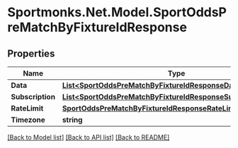 # Sportmonks.Net.Model.SportOddsPreMatchByFixtureIdResponse

## Properties

Name | Type | Description | Notes
------------ | ------------- | ------------- | -------------
**Data** | [**List&lt;SportOddsPreMatchByFixtureIdResponseDataInner&gt;**](SportOddsPreMatchByFixtureIdResponseDataInner.md) |  | [optional] 
**Subscription** | [**List&lt;SportOddsPreMatchByFixtureIdResponseSubscriptionInner&gt;**](SportOddsPreMatchByFixtureIdResponseSubscriptionInner.md) |  | [optional] 
**RateLimit** | [**SportOddsPreMatchByFixtureIdResponseRateLimit**](SportOddsPreMatchByFixtureIdResponseRateLimit.md) |  | [optional] 
**Timezone** | **string** |  | [optional] 

[[Back to Model list]](../README.md#documentation-for-models) [[Back to API list]](../README.md#documentation-for-api-endpoints) [[Back to README]](../README.md)


